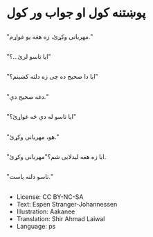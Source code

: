 # پوښتنه کول او جواب ور کول

##
"مهرباني وکړئ، زه هغه یو غواړم."

##
"ایا تاسو لرئ...؟"

##
"ایا دا صحیح ده چی زه دلته کښینم؟"

##
"دغه صحیح دې."

##
"ایا تاسو له دې څه غواړئ؟"

##
"هو، مهرباني وکړئ."

##
"ایا زه هغه لیدلایی شم؟"مهرباني وکړئ.

##
"تاسو دلته یاست."

##
* License: CC BY-NC-SA
* Text: Espen Stranger-Johannessen
* Illustration: Aakanee
* Translation: Shir Ahmad Laiwal
* Language: ps
